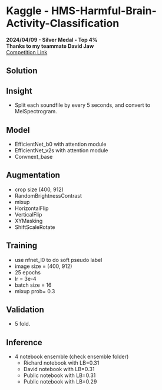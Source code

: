 # Kaggle - HMS-Harmful-Brain-Activity-Classification
**2024/04/09 - Silver Medal - Top 4%**  
**Thanks to my teammate David Jaw**  
[Competition Link](https://www.kaggle.com/competitions/hms-harmful-brain-activity-classification)

## Solution


## Insight
- Split each soundfile by every 5 seconds, and convert to MelSpectrogram.

## Model
- EfficientNet_b0 with attention module
- EfficientNet_v2s with attention module
- Convnext_base

## Augmentation
- crop size (400, 912)
- RandomBrightnessContrast
- mixup
- HorizontalFlip
- VerticalFlip
- XYMasking
- ShiftScaleRotate

## Training
- use nfnet_l0 to do soft pseudo label
- image size = (400, 912)
- 25 epochs
- lr = 3e-4
- batch size = 16
- mixup prob= 0.3


## Validation
- 5 fold.


## Inference
- 4 notebook ensemble (check ensemble folder)
  - Richard notebook with LB=0.31  
  - David notebook with LB=0.31  
  - Public notebook with LB=0.31  
  - Public notebook with LB=0.29  

